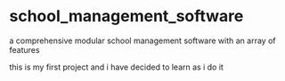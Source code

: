# school_management_software
a comprehensive modular school management software with an array of features

this is my first project and i have decided to learn as i do it